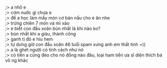 ;> a nhô e<br>
;> cơm nước gì chưa e<br>
;> để a học làm mấy món cơ bản nấu cho e ăn nhe<br>
;> trứng chiên 7 món và mì xào<br>
;> e biết con đầu xoăn bùn nhất là khi nào ko?<br>
;> bùn nhất khi a giàu, thành công<br>
;> ganh tị đó e hỉu hem<br>
;> tự dưng giờ con đầu xoăn 46 tuổi spam xưng anh em thất tình =))<br>
;> a là ghét người có tính cách như nó<br>
;> có tiền a cũng đéo cho nó đồng nào đâu, loại ham tiền ưa sĩ diện thích bá vô ng khác
